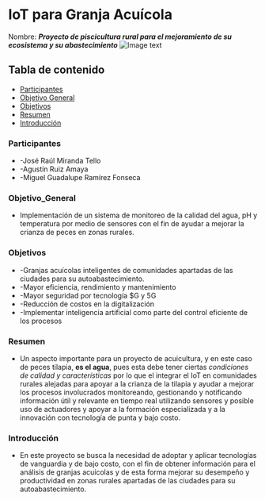 # IoT para Granja Acuícola
Nombre: ***Proyecto de piscicultura rural para el mejoramiento de su ecosistema y su abastecimiento***
![Image text](https://github.com/mgrf21/IoT_Capstone/blob/main/IoT%20Presentacion%20Acuicultura%20Gif.gif)
## Tabla de contenido
- [Participantes](#Participantes)
- [Objetivo General](#Objetivo_General)
- [Objetivos](#objetivos)
- [Resumen](#Resumen)
- [Introducción](#Introducción)

### Participantes
- -José Raúl Miranda Tello
- -Agustín Ruiz Amaya
- -Miguel Guadalupe Ramírez Fonseca

### Objetivo_General
- Implementación de un sistema de monitoreo de la calidad del agua, pH y temperatura por medio de sensores con el fin de ayudar a mejorar la crianza de peces en zonas rurales.

### Objetivos
- -Granjas acuícolas inteligentes de comunidades apartadas de las ciudades para su autoabastecimiento.
- -Mayor eficiencia, rendimiento y mantenimiento
- -Mayor seguridad por tecnología $G y 5G
- -Reducción de costos en la digitalización
- -Implementar inteligencia artificial como parte del control eficiente de los procesos

### Resumen
- Un aspecto importante para un proyecto de acuicultura, y en este caso de peces tilapia, **es el agua**, pues esta debe tener ciertas *condiciones de calidad y características* por lo que el integrar el IoT en comunidades rurales alejadas para apoyar a la crianza de la tilapia y ayudar a mejorar los procesos involucrados monitoreando, gestionando y notificando información útil y relevante en tiempo real utilizando sensores y posible uso de actuadores y apoyar a la formación especializada y a la innovación con tecnología de punta y bajo costo.

### Introducción
- En este proyecto se busca la necesidad de adoptar y aplicar tecnologías de vanguardia y de bajo costo, con el fin de obtener información para el análisis de granjas acuícolas y de esta forma mejorar su desempeño y productividad en zonas rurales apartadas de las ciudades para su autoabastecimiento.

